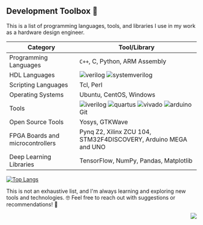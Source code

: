 ## Development Toolbox 🔧

This is a list of programming languages, tools, and libraries I use in my work as a hardware design engineer.

| Category | Tool/Library |
| ------| ----- |
| Programming Languages | `C++`, C, Python, ARM Assembly |
| HDL Languages | ![verilog](https://img.shields.io/badge/-Verilog-8985F0.svg) ![systemverilog](https://img.shields.io/badge/-SystemVerilog-CAD09D.svg) |
| Scripting Languages | Tcl, Perl |
| Operating Systems | Ubuntu, CentOS, Windows |
| Tools |![iverilog](https://img.shields.io/badge/-iverilog-green.svg) ![quartus](https://img.shields.io/badge/-Quartus-blue.svg?logo=intel&logoColor=ffffff) ![vivado](https://img.shields.io/badge/-Vivado-FF1010.svg?logo=xilinx&logoColor=ffffff) ![arduino](https://img.shields.io/badge/-Arduino-00979D.svg?logo=arduino&logoColor=ffffff)  Git |
| Open Source Tools | Yosys, GTKWave |
| FPGA Boards and microcontrollers | Pynq Z2, Xilinx ZCU 104, STM32F4DISCOVERY, Arduino MEGA and UNO |
| Deep Learning Libraries | TensorFlow, NumPy, Pandas, Matplotlib |

[![Top Langs](https://github-readme-stats.vercel.app/api/top-langs/?username=Abhiiishekyadav&layout=compact&langs_count=4)]()


This is not an exhaustive list, and I'm always learning and exploring new tools and technologies. :nerd_face: Feel free to reach out with suggestions or recommendations! :wave:


<img align="right" src="https://komarev.com/ghpvc/?username=Abhiiishekyadav&color=yellow">
